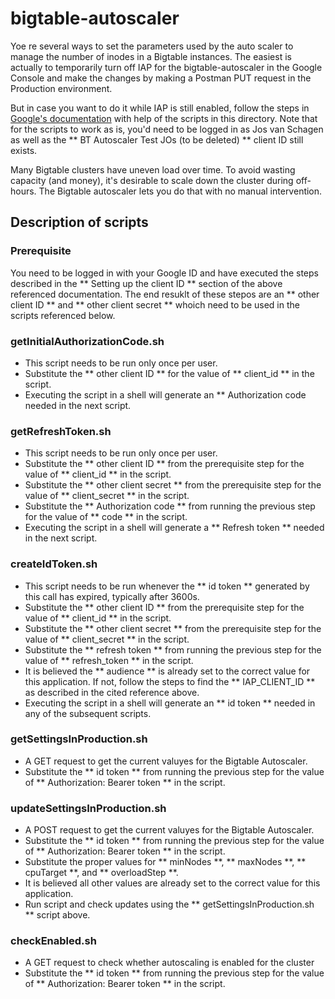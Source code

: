 # bigtable-autoscaler

Yoe re several ways to set the parameters used by the auto scaler to manage the number of inodes in a Bigtable instances. The easiest is actually to temporarily turn off IAP for the bigtable-autoscaler in the Google Console and make the changes by making a Postman PUT request in the Production environment.

But in case you want to do it while IAP is still enabled, follow the steps in [Google's documentation](https://cloud.google.com/iap/docs/authentication-howto) with help of the scripts in this directory. Note that for the scripts to work as is, you'd need to be logged in as Jos van Schagen as well as the ** BT Autoscaler Test JOs (to be deleted) ** client ID still exists.

Many Bigtable clusters have uneven load over time. To avoid wasting capacity (and money), it's 
desirable to scale down the cluster during off-hours. The Bigtable autoscaler lets you do that 
with no manual intervention.

##  Description of scripts

### Prerequisite

You need to be logged in with your Google ID and have executed the steps described in the ** Setting up the client ID ** section of the above referenced documentation. The end resuklt of these stepos are an ** other client ID ** and ** other client secret ** whoich need to be used in the scripts referenced below.

### getInitialAuthorizationCode.sh

* This script needs to be run only once per user.
* Substitute the ** other client ID ** for the value of ** client_id ** in the script.
* Executing the script in a shell will generate an ** Authorization code needed in the next script.

### getRefreshToken.sh

* This script needs to be run only once per user.
* Substitute the ** other client ID ** from the prerequisite step for the value of ** client_id ** in the script.
* Substitute the ** other client secret ** from the prerequisite step for the value of ** client_secret ** in the script.
* Substitute the ** Authorization code ** from running the previous step for the value of ** code ** in the script.
* Executing the script in a shell will generate a ** Refresh token ** needed in the next script.

### createIdToken.sh

* This script needs to be run whenever the ** id token ** generated by this call has expired, typically after 3600s.
* Substitute the ** other client ID ** from the prerequisite step for the value of ** client_id ** in the script.
* Substitute the ** other client secret ** from the prerequisite step for the value of ** client_secret ** in the script.
* Substitute the ** refresh token ** from running the previous step for the value of ** refresh_token ** in the script.
* It is believed the ** audience ** is already set to the correct value for this application. If not, follow the steps to find the ** IAP_CLIENT_ID ** as described in the cited reference above.
* Executing the script in a shell will generate an ** id token ** needed in any of the subsequent scripts.

### getSettingsInProduction.sh

* A GET request to get the current valuyes for the Bigtable Autoscaler.
* Substitute the ** id token ** from running the previous step for the value of ** Authorization: Bearer token ** in the script.

### updateSettingsInProduction.sh

* A POST request to get the current valuyes for the Bigtable Autoscaler.
* Substitute the ** id token ** from running the previous step for the value of ** Authorization: Bearer token ** in the script.
* Substitute the proper values for ** minNodes **, ** maxNodes **, ** cpuTarget **, and ** overloadStep **.
* It is believed all other values are already set to the correct value for this application.
* Run script and check updates using the ** getSettingsInProduction.sh ** script above.

### checkEnabled.sh

* A GET request to check whether autoscaling is enabled for the cluster
* Substitute the ** id token ** from running the previous step for the value of ** Authorization: Bearer token ** in the script.

